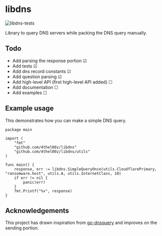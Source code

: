 # libdns

![libdns-tests](https://github.com/4thel00z/libdns/workflows/Test/badge.svg)


Library to query DNS servers while packing the DNS query manually.

## Todo

* Add parsing the response portion ☑
* Add tests ☑
* Add dns record constants ☑
* Add question parsing  ☑
* Add high-level API (first high-level API added) ☐
* Add documentation ☐
* Add examples ☐

## Example usage

This demonstrates how you can make a simple DNS query. 
```
package main

import (
	"fmt"
	"github.com/4thel00z/libdns"
	"github.com/4thel00z/libdns/utils"
)

func main() {
	response, err := libdns.SimpleQueryOnce(utils.CloudflarePrimary, "ransomware.host", utils.A, utils.InternetClass, 10)
	if err != nil {
		panic(err)
	}
	fmt.Printf("%v", response)
}
```

## Acknowledgements

This project has drawn inspiration from [go-dnsquery](https://github.com/vishen/go-dnsquery/) and improves
on the sending portion.
